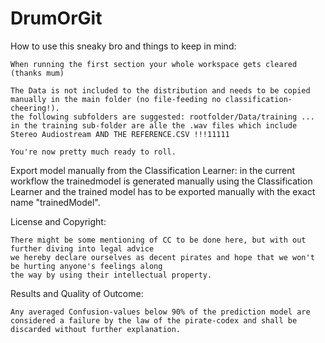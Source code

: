 # DrumOrGit

How to use this sneaky bro and things to keep in mind:
    
    When running the first section your whole workspace gets cleared (thanks mum)

    The Data is not included to the distribution and needs to be copied manually in the main folder (no file-feeding no classification-cheering!).
    the following subfolders are suggested: rootfolder/Data/training ... in the training sub-folder are alle the .wav files which include Stereo Audiostream AND THE REFERENCE.CSV !!!11111

    You're now pretty much ready to roll.

Export model manually from the Classification Learner:
    in the current workflow the trainedmodel is generated manually using the Classification Learner
    and the trained model has to be exported manually with the exact name "trainedModel".


License and Copyright:

    There might be some mentioning of CC to be done here, but with out further diving into legal advice
    we hereby declare ourselves as decent pirates and hope that we won't be hurting anyone's feelings along 
    the way by using their intellectual property.


Results and Quality of Outcome:

    Any averaged Confusion-values below 90% of the prediction model are considered a failure by the law of the pirate-codex and shall be discarded without further explanation.